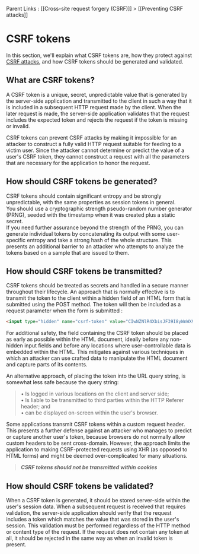 Parent Links : [[Cross-site request forgery (CSRF)]] > [[Preventing CSRF attacks]]     

# CSRF tokens
  
In this section, we'll explain what CSRF tokens are, how they protect against [CSRF attacks](https://portswigger.net/web-security/csrf), and how CSRF tokens should be generated and validated.  
  

## What are CSRF tokens?
  
A CSRF token is a unique, secret, unpredictable value that is generated by the server-side application and transmitted to the client in such a way that it is included in a subsequent HTTP request made by the client. When the later request is made, the server-side application validates that the request includes the expected token and rejects the request if the token is missing or invalid.  
  
CSRF tokens can prevent CSRF attacks by making it impossible for an attacker to construct a fully valid HTTP request suitable for feeding to a victim user. Since the attacker cannot determine or predict the value of a user's CSRF token, they cannot construct a request with all the parameters that are necessary for the application to honor the request.  
  
  

## How should CSRF tokens be generated?
  
CSRF tokens should contain significant entropy and be strongly unpredictable, with the same properties as session tokens in general.  
You should use a cryptographic strength pseudo-random number generator (PRNG), seeded with the timestamp when it was created plus a static secret.  
If you need further assurance beyond the strength of the PRNG, you can generate individual tokens by concatenating its output with some user-specific entropy and take a strong hash of the whole structure. This presents an additional barrier to an attacker who attempts to analyze the tokens based on a sample that are issued to them.  
  
  

## How should CSRF tokens be transmitted?
  
CSRF tokens should be treated as secrets and handled in a secure manner throughout their lifecycle. An approach that is normally effective is to transmit the token to the client within a hidden field of an HTML form that is submitted using the POST method. The token will then be included as a request parameter when the form is submitted :  
```html
<input type="hidden" name="csrf-token" value="CIwNZNlR4XbisJF39I8yWnWX9wX4WFoz" /> 
```

 
For additional safety, the field containing the CSRF token should be placed as early as possible within the HTML document, ideally before any non-hidden input fields and before any locations where user-controllable data is embedded within the HTML. This mitigates against various techniques in which an attacker can use crafted data to manipulate the HTML document and capture parts of its contents.  
  
An alternative approach, of placing the token into the URL query string, is somewhat less safe because the query string:  
>• Is logged in various locations on the client and server side;  
• Is liable to be transmitted to third parties within the HTTP Referer header; and  
• can be displayed on-screen within the user's browser.  
  
Some applications transmit CSRF tokens within a custom request header. This presents a further defense against an attacker who manages to predict or capture another user's token, because browsers do not normally allow custom headers to be sent cross-domain. However, the approach limits the application to making CSRF-protected requests using XHR (as opposed to HTML forms) and might be deemed over-complicated for many situations.  
>_**CSRF tokens should not be transmitted within** **cookies**_
  
  
  

## How should CSRF tokens be validated?

  
  
When a CSRF token is generated, it should be stored server-side within the user's session data. When a subsequent request is received that requires validation, the server-side application should verify that the request includes a token which matches the value that was stored in the user's session. This validation must be performed regardless of the HTTP method or content type of the request. If the request does not contain any token at all, it should be rejected in the same way as when an invalid token is present.
